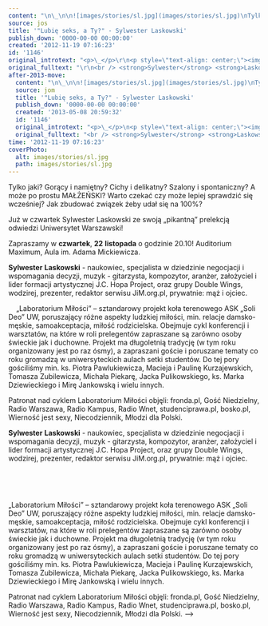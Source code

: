 ```yaml
---
content: "\n\_\n\n![images/stories/sl.jpg](images/stories/sl.jpg)\nTylko jaki?\nGorący i namiętny? Cichy i delikatny? Szalony i spontaniczny? A może po prostu MAŁŻEŃSKI?\nWarto czekać czy może lepiej sprawdzić się wcześniej?\nJak zbudować związek żeby udał się na 100%?\n\n Już w czwartek Sylwester Laskowski ze swoją „pikantną” prelekcją odwiedzi Uniwersytet Warszawski!\n\n Zapraszamy w **czwartek**, **22** **listopada** o godzinie 20.10!\n Auditorium Maximum, Aula im. Adama Mickiewicza.\n\n<!--{{intro-break}}-->\n\n **Sylwester** **Laskowski** - naukowiec, specjalista w dziedzinie negocjacji i wspomagania decyzji, muzyk - gitarzysta, kompozytor, aranżer, założyciel i lider formacji artystycznej J.C. Hopa Project, oraz grupy Double Wings, wodzirej, prezenter, redaktor serwisu JiM.org.pl, prywatnie: mąż i ojciec.\n\n\_\n\_\n „Laboratorium Miłości” – sztandarowy projekt koła terenowego ASK „Soli Deo” UW, poruszający różne aspekty ludzkiej miłości, min. relacje damsko-męskie, samoakceptacja, miłość rodzicielska. Obejmuje cykl konferencji i warsztatów, na które w roli prelegentów zapraszane są zarówno osoby świeckie jak i duchowne. Projekt ma długoletnią tradycję (w tym roku organizowany jest po raz ósmy), a zapraszani goście i poruszane tematy co roku gromadzą w uniwersyteckich aulach setki studentów. Do tej pory gościliśmy min. ks. Piotra Pawlukiewicza, Macieja i Paulinę Kurzajewskich, Tomasza Zubilewicza, Michała Piekarę, Jacka Pulikowskiego, ks. Marka Dziewieckiego i Mirę Jankowską i wielu innych.\n\n Patronat nad cyklem Laboratorium Miłości objęli: fronda.pl, Gość Niedzielny, Radio Warszawa, Radio Kampus, Radio Wnet, studenciprawa.pl, bosko.pl, Wierność jest sexy, Niecodziennik, Młodzi dla Polski.\n\n<!--CONTENT FROM OLD SERVER (jos before 2013): \n\_\n\r\n![images/stories/sl.jpg](images/stories/sl.jpg)\n\r\n\nTylko jaki?\nGorący i namiętny? Cichy i delikatny? Szalony i spontaniczny? A może po prostu MAŁŻEŃSKI?\nWarto czekać czy może lepiej sprawdzić się wcześniej?\nJak zbudować związek żeby udał się na 100%?\n\n Już w czwartek Sylwester Laskowski ze swoją „pikantną” prelekcją odwiedzi Uniwersytet Warszawski!\n\n Zapraszamy w **czwartek**, **22** **listopada** o godzinie 20.10!\n Auditorium Maximum, Aula im. Adama Mickiewicza.\n\r\n\n<!--{{intro-break}}-->\n\r\n\n **Sylwester** **Laskowski** - naukowiec, specjalista w dziedzinie negocjacji i wspomagania decyzji, muzyk - gitarzysta, kompozytor, aranżer, założyciel i lider formacji artystycznej J.C. Hopa Project, oraz grupy Double Wings, wodzirej, prezenter, redaktor serwisu JiM.org.pl, prywatnie: mąż i ojciec.\r\n\n\_\n\r\n\n\_\n\r\n\n „Laboratorium Miłości” – sztandarowy projekt koła terenowego ASK „Soli Deo” UW, poruszający różne aspekty ludzkiej miłości, min. relacje damsko-męskie, samoakceptacja, miłość rodzicielska. Obejmuje cykl konferencji i warsztatów, na które w roli prelegentów zapraszane są zarówno osoby świeckie jak i duchowne. Projekt ma długoletnią tradycję (w tym roku organizowany jest po raz ósmy), a zapraszani goście i poruszane tematy co roku gromadzą w uniwersyteckich aulach setki studentów. Do tej pory gościliśmy min. ks. Piotra Pawlukiewicza, Macieja i Paulinę Kurzajewskich, Tomasza Zubilewicza, Michała Piekarę, Jacka Pulikowskiego, ks. Marka Dziewieckiego i Mirę Jankowską i wielu innych.\n\n Patronat nad cyklem Laboratorium Miłości objęli: fronda.pl, Gość Niedzielny, Radio Warszawa, Radio Kampus, Radio Wnet, studenciprawa.pl, bosko.pl, Wierność jest sexy, Niecodziennik, Młodzi dla Polski.\n-->"
source: jos
title: '"Lubię seks, a Ty?" - Sylwester Laskowski'
publish_down: '0000-00-00 00:00:00'
created: '2012-11-19 07:16:23'
id: '1146'
original_introtext: "<p>\_</p>\r\n<p style=\"text-align: center;\"><img width=\"660\" src=\"images/stories/sl.jpg\" /></p>\r\n<p>Tylko jaki?<br />Gorący i namiętny? Cichy i delikatny? Szalony i spontaniczny? A może po prostu MAŁŻEŃSKI?<br />Warto czekać czy może lepiej sprawdzić się wcześniej?<br />Jak zbudować związek żeby udał się na 100%?<br /><br /> Już w czwartek Sylwester Laskowski ze swoją „pikantną” prelekcją odwiedzi Uniwersytet Warszawski!<br /><br /> Zapraszamy w <strong>czwartek</strong>, <strong>22</strong> <strong>listopada</strong> o godzinie 20.10!<br /> Auditorium Maximum, Aula im. Adama Mickiewicza.</p>\r\n"
original_fulltext: "\r\n<br /> <strong>Sylwester</strong> <strong>Laskowski</strong> - naukowiec, specjalista w dziedzinie negocjacji i wspomagania decyzji, muzyk - gitarzysta, kompozytor, aranżer, założyciel i lider formacji artystycznej J.C. Hopa Project, oraz grupy Double Wings, wodzirej, prezenter, redaktor serwisu JiM.org.pl, prywatnie: mąż i ojciec.\r\n<p>\_</p>\r\n<p>\_</p>\r\n<br /> „Laboratorium Miłości” – sztandarowy projekt koła terenowego ASK „Soli Deo” UW, poruszający różne aspekty ludzkiej miłości, min. relacje damsko-męskie, samoakceptacja, miłość rodzicielska. Obejmuje cykl konferencji i warsztatów, na które w roli prelegentów zapraszane są zarówno osoby świeckie jak i duchowne. Projekt ma długoletnią tradycję (w tym roku organizowany jest po raz ósmy), a zapraszani goście i poruszane tematy co roku gromadzą w uniwersyteckich aulach setki studentów. Do tej pory gościliśmy min. ks. Piotra Pawlukiewicza, Macieja i Paulinę Kurzajewskich, Tomasza Zubilewicza, Michała Piekarę, Jacka Pulikowskiego, ks. Marka Dziewieckiego i Mirę Jankowską i wielu innych.<br /><br /><span style=\"font-size: 10pt;\"> Patronat nad cyklem Laboratorium Miłości objęli: fronda.pl, Gość Niedzielny, Radio Warszawa, Radio Kampus, Radio Wnet, studenciprawa.pl, bosko.pl, Wierność jest sexy, Niecodziennik, Młodzi dla Polski.</span>"
after-2013-move:
  content: "\n\_\n\n![images/stories/sl.jpg](images/stories/sl.jpg)\nTylko jaki?\nGorący i namiętny? Cichy i delikatny? Szalony i spontaniczny? A może po prostu MAŁŻEŃSKI?\nWarto czekać czy może lepiej sprawdzić się wcześniej?\nJak zbudować związek żeby udał się na 100%?\n\n Już w czwartek Sylwester Laskowski ze swoją „pikantną” prelekcją odwiedzi Uniwersytet Warszawski!\n\n Zapraszamy w **czwartek**, **22** **listopada** o godzinie 20.10!\n Auditorium Maximum, Aula im. Adama Mickiewicza.\n\n<!--{{intro-break}}-->\n\n **Sylwester** **Laskowski** - naukowiec, specjalista w dziedzinie negocjacji i wspomagania decyzji, muzyk - gitarzysta, kompozytor, aranżer, założyciel i lider formacji artystycznej J.C. Hopa Project, oraz grupy Double Wings, wodzirej, prezenter, redaktor serwisu JiM.org.pl, prywatnie: mąż i ojciec.\n\n\_\n\_\n „Laboratorium Miłości” – sztandarowy projekt koła terenowego ASK „Soli Deo” UW, poruszający różne aspekty ludzkiej miłości, min. relacje damsko-męskie, samoakceptacja, miłość rodzicielska. Obejmuje cykl konferencji i warsztatów, na które w roli prelegentów zapraszane są zarówno osoby świeckie jak i duchowne. Projekt ma długoletnią tradycję (w tym roku organizowany jest po raz ósmy), a zapraszani goście i poruszane tematy co roku gromadzą w uniwersyteckich aulach setki studentów. Do tej pory gościliśmy min. ks. Piotra Pawlukiewicza, Macieja i Paulinę Kurzajewskich, Tomasza Zubilewicza, Michała Piekarę, Jacka Pulikowskiego, ks. Marka Dziewieckiego i Mirę Jankowską i wielu innych.\n\n Patronat nad cyklem Laboratorium Miłości objęli: fronda.pl, Gość Niedzielny, Radio Warszawa, Radio Kampus, Radio Wnet, studenciprawa.pl, bosko.pl, Wierność jest sexy, Niecodziennik, Młodzi dla Polski."
  source: jom
  title: '"Lubię seks, a Ty?" - Sylwester Laskowski'
  publish_down: '0000-00-00 00:00:00'
  created: '2013-05-08 20:59:32'
  id: '1146'
  original_introtext: "<p>\_</p>\n<p style=\"text-align: center;\"><img width=\"660\" src=\"images/stories/sl.jpg\" /></p>\n<p>Tylko jaki?<br />Gorący i namiętny? Cichy i delikatny? Szalony i spontaniczny? A może po prostu MAŁŻEŃSKI?<br />Warto czekać czy może lepiej sprawdzić się wcześniej?<br />Jak zbudować związek żeby udał się na 100%?<br /><br /> Już w czwartek Sylwester Laskowski ze swoją „pikantną” prelekcją odwiedzi Uniwersytet Warszawski!<br /><br /> Zapraszamy w <strong>czwartek</strong>, <strong>22</strong> <strong>listopada</strong> o godzinie 20.10!<br /> Auditorium Maximum, Aula im. Adama Mickiewicza.</p>"
  original_fulltext: "<br /> <strong>Sylwester</strong> <strong>Laskowski</strong> - naukowiec, specjalista w dziedzinie negocjacji i wspomagania decyzji, muzyk - gitarzysta, kompozytor, aranżer, założyciel i lider formacji artystycznej J.C. Hopa Project, oraz grupy Double Wings, wodzirej, prezenter, redaktor serwisu JiM.org.pl, prywatnie: mąż i ojciec.\n<p>\_</p>\n<p>\_</p>\n<br /> „Laboratorium Miłości” – sztandarowy projekt koła terenowego ASK „Soli Deo” UW, poruszający różne aspekty ludzkiej miłości, min. relacje damsko-męskie, samoakceptacja, miłość rodzicielska. Obejmuje cykl konferencji i warsztatów, na które w roli prelegentów zapraszane są zarówno osoby świeckie jak i duchowne. Projekt ma długoletnią tradycję (w tym roku organizowany jest po raz ósmy), a zapraszani goście i poruszane tematy co roku gromadzą w uniwersyteckich aulach setki studentów. Do tej pory gościliśmy min. ks. Piotra Pawlukiewicza, Macieja i Paulinę Kurzajewskich, Tomasza Zubilewicza, Michała Piekarę, Jacka Pulikowskiego, ks. Marka Dziewieckiego i Mirę Jankowską i wielu innych.<br /><br /><span style=\"font-size: 10pt;\"> Patronat nad cyklem Laboratorium Miłości objęli: fronda.pl, Gość Niedzielny, Radio Warszawa, Radio Kampus, Radio Wnet, studenciprawa.pl, bosko.pl, Wierność jest sexy, Niecodziennik, Młodzi dla Polski.</span>"
time: '2012-11-19 07:16:23'
coverPhoto:
  alt: images/stories/sl.jpg
  path: images/stories/sl.jpg
---
```

Tylko jaki?
Gorący i namiętny? Cichy i delikatny? Szalony i spontaniczny? A może po prostu MAŁŻEŃSKI?
Warto czekać czy może lepiej sprawdzić się wcześniej?
Jak zbudować związek żeby udał się na 100%?

 Już w czwartek Sylwester Laskowski ze swoją „pikantną” prelekcją odwiedzi Uniwersytet Warszawski!

 Zapraszamy w **czwartek**, **22** **listopada** o godzinie 20.10!
 Auditorium Maximum, Aula im. Adama Mickiewicza.

<!--{{intro-break}}-->

 **Sylwester** **Laskowski** - naukowiec, specjalista w dziedzinie negocjacji i wspomagania decyzji, muzyk - gitarzysta, kompozytor, aranżer, założyciel i lider formacji artystycznej J.C. Hopa Project, oraz grupy Double Wings, wodzirej, prezenter, redaktor serwisu JiM.org.pl, prywatnie: mąż i ojciec.

 
 
 „Laboratorium Miłości” – sztandarowy projekt koła terenowego ASK „Soli Deo” UW, poruszający różne aspekty ludzkiej miłości, min. relacje damsko-męskie, samoakceptacja, miłość rodzicielska. Obejmuje cykl konferencji i warsztatów, na które w roli prelegentów zapraszane są zarówno osoby świeckie jak i duchowne. Projekt ma długoletnią tradycję (w tym roku organizowany jest po raz ósmy), a zapraszani goście i poruszane tematy co roku gromadzą w uniwersyteckich aulach setki studentów. Do tej pory gościliśmy min. ks. Piotra Pawlukiewicza, Macieja i Paulinę Kurzajewskich, Tomasza Zubilewicza, Michała Piekarę, Jacka Pulikowskiego, ks. Marka Dziewieckiego i Mirę Jankowską i wielu innych.

 Patronat nad cyklem Laboratorium Miłości objęli: fronda.pl, Gość Niedzielny, Radio Warszawa, Radio Kampus, Radio Wnet, studenciprawa.pl, bosko.pl, Wierność jest sexy, Niecodziennik, Młodzi dla Polski.

<!--CONTENT FROM OLD SERVER (jos before 2013): 
 




Tylko jaki?
Gorący i namiętny? Cichy i delikatny? Szalony i spontaniczny? A może po prostu MAŁŻEŃSKI?
Warto czekać czy może lepiej sprawdzić się wcześniej?
Jak zbudować związek żeby udał się na 100%?

 Już w czwartek Sylwester Laskowski ze swoją „pikantną” prelekcją odwiedzi Uniwersytet Warszawski!

 Zapraszamy w **czwartek**, **22** **listopada** o godzinie 20.10!
 Auditorium Maximum, Aula im. Adama Mickiewicza.


<!--{{intro-break}}-->


 **Sylwester** **Laskowski** - naukowiec, specjalista w dziedzinie negocjacji i wspomagania decyzji, muzyk - gitarzysta, kompozytor, aranżer, założyciel i lider formacji artystycznej J.C. Hopa Project, oraz grupy Double Wings, wodzirej, prezenter, redaktor serwisu JiM.org.pl, prywatnie: mąż i ojciec.

 


 


 „Laboratorium Miłości” – sztandarowy projekt koła terenowego ASK „Soli Deo” UW, poruszający różne aspekty ludzkiej miłości, min. relacje damsko-męskie, samoakceptacja, miłość rodzicielska. Obejmuje cykl konferencji i warsztatów, na które w roli prelegentów zapraszane są zarówno osoby świeckie jak i duchowne. Projekt ma długoletnią tradycję (w tym roku organizowany jest po raz ósmy), a zapraszani goście i poruszane tematy co roku gromadzą w uniwersyteckich aulach setki studentów. Do tej pory gościliśmy min. ks. Piotra Pawlukiewicza, Macieja i Paulinę Kurzajewskich, Tomasza Zubilewicza, Michała Piekarę, Jacka Pulikowskiego, ks. Marka Dziewieckiego i Mirę Jankowską i wielu innych.

 Patronat nad cyklem Laboratorium Miłości objęli: fronda.pl, Gość Niedzielny, Radio Warszawa, Radio Kampus, Radio Wnet, studenciprawa.pl, bosko.pl, Wierność jest sexy, Niecodziennik, Młodzi dla Polski.
-->

<!--{{json:{"created_date":"2012-11-19 07:16:23","publish_down":"0000-00-00 00:00:00","id":"1146"}}}-->